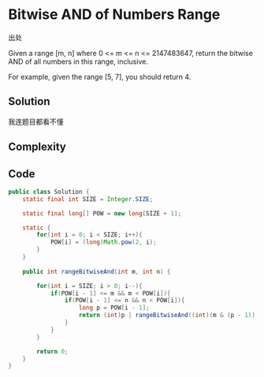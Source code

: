 # Bitwise AND of Numbers Range

出处

Given a range [m, n] where 0 <= m <= n <= 2147483647, return the bitwise AND of all numbers in this range, inclusive.

For example, given the range [5, 7], you should return 4.

## Solution

我连题目都看不懂

## Complexity

## Code

```java
public class Solution {
    static final int SIZE = Integer.SIZE;

    static final long[] POW = new long[SIZE + 1];

    static {
        for(int i = 0; i < SIZE; i++){
            POW[i] = (long)Math.pow(2, i);
        }        
    }
    
    public int rangeBitwiseAnd(int m, int n) {

        for(int i = SIZE; i > 0; i--){
            if(POW[i - 1] <= m && m < POW[i]){
                if(POW[i - 1] <= n && n < POW[i]){
                    long p = POW[i - 1];
                    return (int)p | rangeBitwiseAnd((int)(m & (p - 1)), (int)(n & (p - 1)));
                }
            }
        }

        return 0;
    }
}
```


